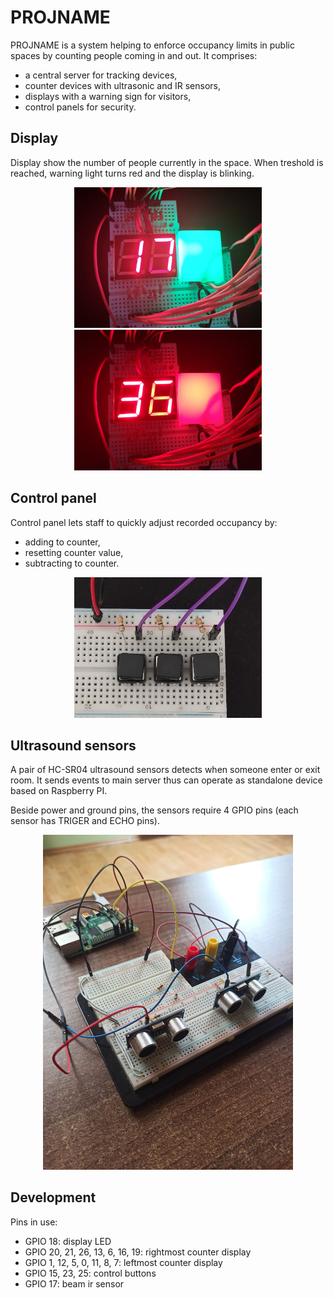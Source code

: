 # PROJNAME

PROJNAME is a system helping to enforce occupancy limits in public spaces by counting people coming in and out.
It comprises:
* a central server for tracking devices,
* counter devices with ultrasonic and IR sensors,
* displays with a warning sign for visitors,
* control panels for security.

## Display

Display show the number of people currently in the space. When treshold is reached, warning light turns red and the display is blinking.

<p align="center">
    <img src="readme/display-green.jpg" width="300" />
    <img src="readme/display-red.jpg" width="300" />
</p>

## Control panel

Control panel lets staff to quickly adjust recorded occupancy by:
* adding to counter,
* resetting counter value,
* subtracting to counter.

<p align="center">
    <img src="readme/control-panel.jpg" width="300" />
</p>

## Ultrasound sensors

A pair of HC-SR04 ultrasound sensors detects when someone enter or exit room.
It sends events to main server thus can operate as standalone device based on Raspberry PI.

Beside power and ground pins, the sensors require 4 GPIO pins (each sensor has TRIGER and ECHO pins).

<p align="center">
    <img src="readme/ultrasound.jpg" width="400" />
</p>


## Development

Pins in use:
* GPIO 18: display LED
* GPIO 20, 21, 26, 13, 6, 16, 19: rightmost counter display
* GPIO 1, 12, 5, 0, 11, 8, 7: leftmost counter display
* GPIO 15, 23, 25: control buttons
* GPIO 17: beam ir sensor
